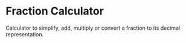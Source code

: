 # Fraction Calculator

Calculator to simplify, add, multiply or convert a fraction to its decimal representation.
